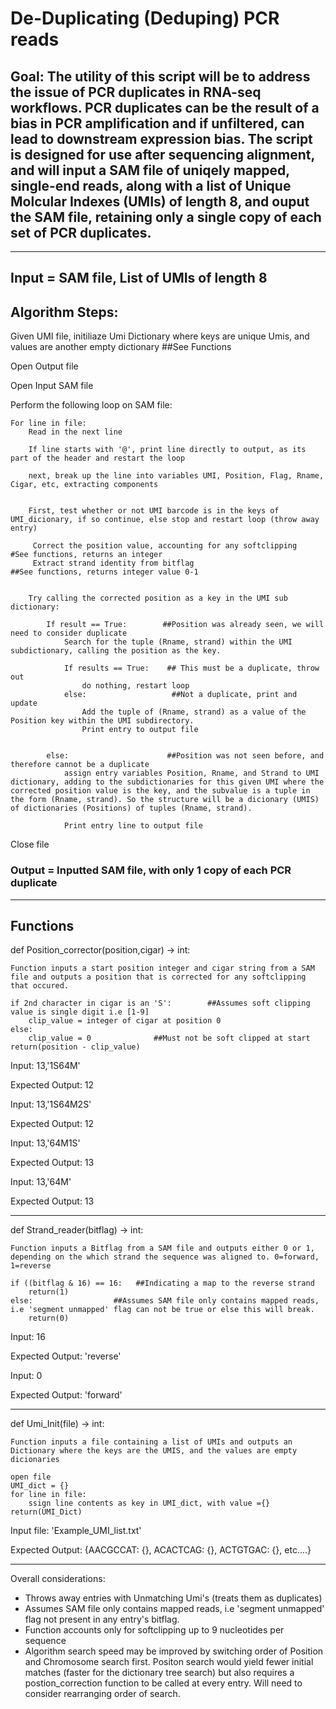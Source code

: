 # De-Duplicating (Deduping) PCR reads

## Goal: The utility of this script will be to address the issue of PCR duplicates in RNA-seq workflows. PCR duplicates can be the result of a bias in PCR amplification and if unfiltered, can lead to downstream expression bias. The script is designed for use after sequencing alignment, and will input a SAM file of uniqely mapped, single-end reads, along with a list of Unique Molcular Indexes (UMIs) of length 8, and ouput the SAM file, retaining only a single copy of each set of PCR duplicates. 
____
## Input = SAM file, List of UMIs of length 8

## Algorithm Steps:

Given UMI file, initiliaze Umi Dictionary where keys are unique Umis, and values are another empty dictionary ##See Functions

Open Output file

Open Input SAM file

Perform the following loop on SAM file:
	
	For line in file:
		Read in the next line

		If line starts with '@', print line directly to output, as its part of the header and restart the loop
		
		next, break up the line into variables UMI, Position, Flag, Rname, Cigar, etc, extracting components	
	
		
		First, test whether or not UMI barcode is in the keys of UMI_dicionary, if so continue, else stop and restart loop (throw away entry)
		
		 Correct the position value, accounting for any softclipping   #See functions, returns an integer
		 Extract strand identity from bitflag                            ##See functions, returns integer value 0-1	
		

		Try calling the corrected position as a key in the UMI sub dictionary:
		
			If result == True:        ##Position was already seen, we will need to consider duplicate
				Search for the tuple (Rname, strand) within the UMI subdictionary, calling the position as the key.
				
				If results == True:    ## This must be a duplicate, throw out
					do nothing, restart loop        
				else:                   ##Not a duplicate, print and update
					Add the tuple of (Rname, strand) as a value of the Position key within the UMI subdirectory.
					Print entry to output file

			
			else:                      ##Position was not seen before, and therefore cannot be a duplicate
				assign entry variables Position, Rname, and Strand to UMI dictionary, adding to the subdictionaries for this given UMI where the corrected position value is the key, and the subvalue is a tuple in the form (Rname, strand). So the structure will be a dicionary (UMIS) of dictionaries (Positions) of tuples (Rname, strand).

				Print entry line to output file
		
Close file

### Output = Inputted SAM file, with only 1 copy of each PCR duplicate

***
## Functions

def Position_corrector(position,cigar) -> int:

```Function inputs a start position integer and cigar string from a SAM file and outputs a position that is corrected for any softclipping that occured.```

	if 2nd character in cigar is an 'S':        ##Assumes soft clipping value is single digit i.e [1-9]
		clip_value = integer of cigar at position 0  
	else:
		clip_value = 0              ##Must not be soft clipped at start
	return(position - clip_value)  

Input: 13,'1S64M'

Expected Output: 12

Input: 13,'1S64M2S'

Expected Output: 12

Input: 13,'64M1S'

Expected Output: 13

Input: 13,'64M'

Expected Output: 13
***
def Strand_reader(bitflag) -> int:

```Function inputs a Bitflag from a SAM file and outputs either 0 or 1, depending on the which strand the sequence was aligned to. 0=forward, 1=reverse```

	if ((bitflag & 16) == 16:   ##Indicating a map to the reverse strand
		return(1)       
	else:                  ##Assumes SAM file only contains mapped reads, i.e 'segment unmapped' flag can not be true or else this will break. 
		return(0)

Input: 16

Expected Output: 'reverse' 

Input: 0

Expected Output: 'forward' 

***
def Umi_Init(file) -> int:

```Function inputs a file containing a list of UMIs and outputs an Dictionary where the keys are the UMIS, and the values are empty dicionaries```

	open file
	UMI_dict = {}
	for line in file:
		ssign line contents as key in UMI_dict, with value ={}
	return(UMI_Dict)

Input file: 'Example_UMI_list.txt'

Expected Output: {AACGCCAT: {}, ACACTCAG: {}, ACTGTGAC: {}, etc....}

***
Overall considerations:
- Throws away entries with Unmatching Umi's (treats them as duplicates) 
- Assumes SAM file only contains mapped reads, i.e 'segment unmapped' flag not present in any entry's bitflag. 
- Function accounts only for softclipping up to 9 nucleotides per sequence
- Algorithm search speed may be improved by switching order of Position and Chromosome search first. Positon search would yield fewer initial matches (faster for the dictionary tree search) but also requires a postion_correction function to be called at every entry. Will need to consider rearranging order of search. 